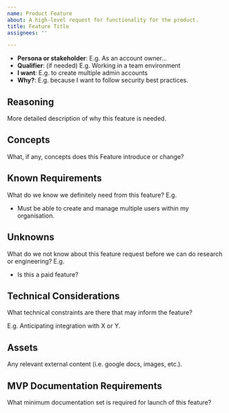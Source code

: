 ```yaml
---
name: Product Feature
about: A high-level request for functionality for the product.
title: Feature Title
assignees: ''

---
```


- **Persona or stakeholder**: E.g. As an account owner...
- **Qualifier**: (if needed) E.g. Working in a team environment
- **I want**: E.g. to create multiple admin accounts
- **Why?**: E.g. because I want to follow security best practices.

## Reasoning

More detailed description of why this feature is needed.

## Concepts

What, if any, concepts does this Feature introduce or change?

## Known Requirements

What do we know we definitely need from this feature? E.g.

- Must be able to create and manage multiple users within my organisation.

## Unknowns

What do we not know about this feature request before we can do research or engineering? E.g.

- Is this a paid feature?

## Technical Considerations

What technical constraints are there that may inform the feature?

E.g. Anticipating integration with X or Y.

## Assets

Any relevant external content (i.e. google docs, images, etc.).

## MVP Documentation Requirements

What minimum documentation set is required for launch of this feature?
